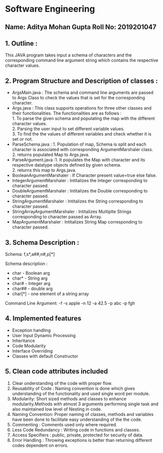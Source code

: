 # Software Engineering
## Name: Aditya Mohan Gupta Roll No: 2019201047

## 1. Outline :
This JAVA program takes input a schema of characters and the corresponding command line argument string which contains the respective character values.

## 2. Program Structure and Description of classes :
- ArgsMain.java : The schema and command line arguments are passed to Args Class to check the values that is set for the corresponding character.
- Args.java : This class supports operations for three other classes and their functionalities. The functionalities are as follows :\
                1. To parse the given schema and populating the map with the different character values.\
                2. Parsing the user input to set different variable values.\
                3. To find the the values of different variables and check whether it is set or not.
- ParseSchema.java : 1. Population of map, Schema is split and each character is associated with corresponding                                       ArgumentMarshaler class.\
                     2. returns populated Map to Args.java.
- ParseArgument.java :1. It populates the Map with character and its respective datatype objects defined by given schema.\
                      2. returns this map to Args.java. 
- BooleanArgumentMarshaler : If Character present value=true else false.
- IntegerArgumentMarshaler : Intitalizes the Integer corresponding to character passed.
- DoubleArgumentMarshaler : Intitalizes the Double corresponding to character passed.
- StringArgumentMarshaler : Intitalizes the String corresponding to character passed.
- StringArrayArgumentMarshaler : Intitalizes Multiplte Strings corresponding to character passed as Array.
- MapArgumentMarshaler : Intitalizes String Map corresponding to character passed.

## 3. Schema Description : 
Schema: f,s*,a##,n#,p[\*]

Schema description :
 - char    - Boolean arg
 - char*   - String arg
 - char#   - Integer arg
 - char##  - double arg
 - char[\*] - one element of a string array
 
Command Line Argument: -f -s apple -n 12 -a 42.5 -p abc -p fgh

## 4. Implemented features
- Exception handling
- User Input Dynamic Processing
- Inheritance                    
- Code Modularity
- Interface Overriding
- Classes with default Constructor

## 5. Clean code attributes included
 
   1. Clear understanding of the code with proper flow.
   2. Reusability of Code : Naming convention is done which gives understanding of the functionality and used single word per       module.
   3. Modularity: Short sized methods and classes to enhance modularity.Methods with atmost 3 arguments performing single           task and also maintained low level of Nesting in code. 
   4. Naming Convention: Proper naming of classes, methods and variables have been done to facilitate easy understanding of         the the code.
   5. Commenting : Comments used only where required.
   6. Less Code Redundancy : Writing code in functions and classes.
   7. Access Specifiers : public, private, protected for security of data.
   8. Error Handling : Throwing exceptions is better than returning different codes dependent on errors.
